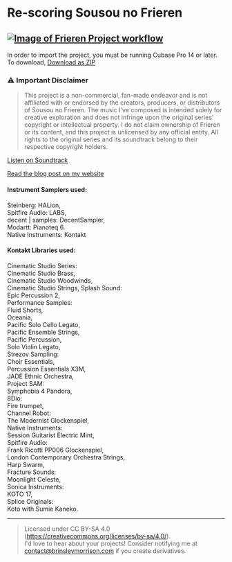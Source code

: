# Re-scoring Sousou no Frieren
[![Image of Frieren Project workflow](https://github.com/user-attachments/assets/e5373116-dcb8-4225-a38b-7ea486c1e45b)](https://raw.githubusercontent.com/Brinsleym/Frieren/refs/heads/main/Frieren.jpg)
---
In order to import the project, you must be running Cubase Pro 14 or later.  
To download, [Download as ZIP](https://github.com/Brinsleym/Frieren/archive/refs/heads/main.zip)
### ⚠️ Important Disclaimer
> This project is a non-commercial, fan-made endeavor and is not affiliated with or endorsed by the creators, producers, or distributors of Sousou no Frieren. The music I've composed is intended solely for creative exploration and does not infringe upon the original series' copyright or intellectual property. I do not claim ownership of Frieren or its content, and this project is unlicensed by any official entity. All rights to the original series and its soundtrack belong to their respective copyright holders.

[Listen on Soundtrack](https://soundcloud.com/brinsleymorrison/sets/re-scoring-sousou-no-frieren)

[Read the blog post on my website](https://brinsleymorrison.com/compositions/re-scoring-sousou-no-frieren/)

#### Instrument Samplers used:
Steinberg: HALion,  
Spitfire Audio: LABS,  
decent | samples: DecentSampler,  
Modartt: Pianoteq 6.  
Native Instruments: Kontakt

#### Kontakt Libraries used:
Cinematic Studio Series:  
	Cinematic Studio Brass,  
	Cinematic Studio Woodwinds,  
	Cinematic Studio Strings, 
Splash Sound:  
	Epic Percussion 2,  
Performance Samples:  
	Fluid Shorts,  
	Oceania,  
	Pacific Solo Cello Legato,  
	Pacific Ensemble Strings,  
	Pacific Percussion,  
	Solo Violin Legato,  
Strezov Sampling:  
	Choir Essentials,  
	Percussion Essentials X3M,  
	JADE Ethnic Orchestra,  
Project SAM:  
	Symphobia 4 Pandora,  
8Dio:  
	Fire trumpet,  
Channel Robot:  
	The Modernist Glockenspiel,  
Native Instruments:  
	Session Guitarist Electric Mint,  
Spitfire Audio:  
	Frank Ricotti PP006 Glockenspiel,  
	London Contemporary Orchestra Strings,  
	Harp Swarm,  
Fracture Sounds:  
	Moonlight Celeste,  
Sonica Instruments:  
	KOTO 17,  
Splice Originals:   
	Koto with Sumie Kaneko.  
 
 ---
> Licensed under CC BY-SA 4.0 (https://creativecommons.org/licenses/by-sa/4.0/).  
> I'd love to hear about your projects! Consider notifying me at 
> contact@brinsleymorrison.com if you create derivatives.

